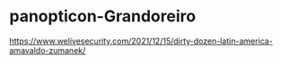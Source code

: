 # panopticon-Grandoreiro

https://www.welivesecurity.com/2021/12/15/dirty-dozen-latin-america-amavaldo-zumanek/
